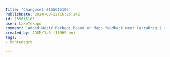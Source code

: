 ```yaml
---
Title: 'Changeset #155615105'
PublishDate: 2024-08-22T16:26:14Z
id: 155615105
user: LakeTekapo
comment: 'Added Nezir Rexhepi based on Maps feedback near Carrabreg i Ulët #adt'
created_by: JOSM/1.5 (18969 en)
tags:
- Montenegro

---
```

